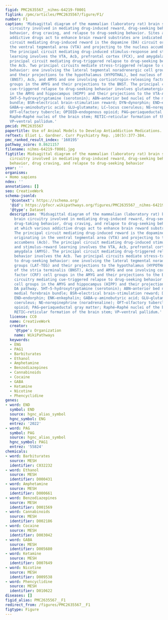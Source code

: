 ```yaml
---
figid: PMC2635567__nihms-64219-f0001
figlink: /pmc/articles/PMC2635567/figure/F1/
number: F1
caption: 'Midsagittal diagram of the mammalian (laboratory rat) brain showing brain
  circuitry involved in mediating drug-induced reward, drug-seeking behavior, drug-taking
  behavior, drug craving, and relapse to drug-seeking behavior. Sites at which various
  addictive drugs act to enhance brain reward substrates are indicated. The principal
  circuit mediating drug-induced reward is the dopamine (DA) circuit originating in
  the ventral tegmental area (VTA) and projecting to the nucleus accumbens (Acb).
  The principal circuit mediating drug-induced stimulus-response and stimulus-reward
  learning involves the VTA, Acb, prefrontal cortex (FCX), and amygdala (AMYG). The
  principal circuit mediating drug-triggered relapse to drug-seeking behavior involves
  the Acb. Two principal circuits mediate stress-triggered relapse to drug-seeking
  behavior: one involving the lateral tegmental noradrenergic cell groups (LAT-TEG)
  and their projections to the hypothalamus (HYPOTHAL), bed nucleus of the stria terminalis
  (BNST), Acb, and AMYG and one involving corticotropin-releasing factor (CRF) cell
  groups in the AMYG and their projections to the BNST. The principal circuitry mediating
  cue-triggered relapse to drug-seeking behavior involves glutamatergic cell groups
  in the AMYG and hippocampus (HIPP) and their projections to the VTA-Acb DA pathway.
  5HT—5-hydroxytryptamine (serotonin); ABN—anterior bed nuclei of the medial forebrain
  bundle; BSR—electrical brain-stimulation reward; DYN—dynorphin; END—endorphin; ENK—enkephalin;
  GABA—γ-aminobutyric acid; GLU—glutamate; LC—locus coeruleus; NE—norepinephrine (noradrenaline);
  OFT—olfactory tubercle; OPIOID—endogenous opioid; PAG—periaqueductal gray matter;
  Raphé—Raphé nuclei of the brain stem; RETIC—reticular formation of the brain stem;
  VP—ventral pallidum.'
pmcid: PMC2635567
papertitle: Use of Animal Models to Develop Antiaddiction Medications.
reftext: Eliot L. Gardner. Curr Psychiatry Rep. ;10(5):377-384.
pmc_ranked_result_index: '160195'
pathway_score: 0.8621157
filename: nihms-64219-f0001.jpg
figtitle: Midsagittal diagram of the mammalian (laboratory rat) brain showing brain
  circuitry involved in mediating drug-induced reward, drug-seeking behavior, drug-taking
  behavior, drug craving, and relapse to drug-seeking behavior
year: ''
organisms:
- Homo sapiens
ndex: ''
annotations: []
seo: CreativeWork
schema-jsonld:
  '@context': https://schema.org/
  '@id': https://pfocr.wikipathways.org/figures/PMC2635567__nihms-64219-f0001.html
  '@type': Dataset
  description: 'Midsagittal diagram of the mammalian (laboratory rat) brain showing
    brain circuitry involved in mediating drug-induced reward, drug-seeking behavior,
    drug-taking behavior, drug craving, and relapse to drug-seeking behavior. Sites
    at which various addictive drugs act to enhance brain reward substrates are indicated.
    The principal circuit mediating drug-induced reward is the dopamine (DA) circuit
    originating in the ventral tegmental area (VTA) and projecting to the nucleus
    accumbens (Acb). The principal circuit mediating drug-induced stimulus-response
    and stimulus-reward learning involves the VTA, Acb, prefrontal cortex (FCX), and
    amygdala (AMYG). The principal circuit mediating drug-triggered relapse to drug-seeking
    behavior involves the Acb. Two principal circuits mediate stress-triggered relapse
    to drug-seeking behavior: one involving the lateral tegmental noradrenergic cell
    groups (LAT-TEG) and their projections to the hypothalamus (HYPOTHAL), bed nucleus
    of the stria terminalis (BNST), Acb, and AMYG and one involving corticotropin-releasing
    factor (CRF) cell groups in the AMYG and their projections to the BNST. The principal
    circuitry mediating cue-triggered relapse to drug-seeking behavior involves glutamatergic
    cell groups in the AMYG and hippocampus (HIPP) and their projections to the VTA-Acb
    DA pathway. 5HT—5-hydroxytryptamine (serotonin); ABN—anterior bed nuclei of the
    medial forebrain bundle; BSR—electrical brain-stimulation reward; DYN—dynorphin;
    END—endorphin; ENK—enkephalin; GABA—γ-aminobutyric acid; GLU—glutamate; LC—locus
    coeruleus; NE—norepinephrine (noradrenaline); OFT—olfactory tubercle; OPIOID—endogenous
    opioid; PAG—periaqueductal gray matter; Raphé—Raphé nuclei of the brain stem;
    RETIC—reticular formation of the brain stem; VP—ventral pallidum.'
  license: CC0
  name: CreativeWork
  creator:
    '@type': Organization
    name: WikiPathways
  keywords:
  - ENG
  - PAG1
  - Barbiturates
  - Ethanol
  - Amphetamine
  - Benzodiazepines
  - Cannabinoids
  - Cocaine
  - GABA
  - Ketamine
  - Nicotine
  - Phencyclidine
genes:
- word: END
  symbol: END
  source: hgnc_alias_symbol
  hgnc_symbol: ENG
  entrez: '2022'
- word: PAG
  symbol: PAG
  source: hgnc_alias_symbol
  hgnc_symbol: PAG1
  entrez: '55824'
chemicals:
- word: Barbiturates
  source: MESH
  identifier: C032232
- word: Ethanol
  source: MESH
  identifier: D000431
- word: Amphetamine
  source: MESH
  identifier: D000661
- word: Benzodiazepines
  source: MESH
  identifier: D001569
- word: Cannabinoids
  source: MESH
  identifier: D002186
- word: Cocaine
  source: MESH
  identifier: D003042
- word: GABA
  source: MESH
  identifier: D005680
- word: Ketamine
  source: MESH
  identifier: D007649
- word: Nicotine
  source: MESH
  identifier: D009538
- word: Phencyclidine
  source: MESH
  identifier: D010622
diseases: []
figid_alias: PMC2635567__F1
redirect_from: /figures/PMC2635567__F1
figtype: Figure
---
```

